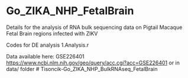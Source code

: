 # Go_ZIKA_NHP_FetalBrain
Details for the analysis of RNA bulk sequencing data on Pigtail Macaque Fetal Brain regions infected with ZIKV

Codes for DE analysis 1.Analysis.r 

Data available here: GSE226401 https://www.ncbi.nlm.nih.gov/geo/query/acc.cgi?acc=GSE226401 
or in data/ folder # Tisoncik-Go_ZIKA_NHP_BulkRNAseq_FetalBrain
